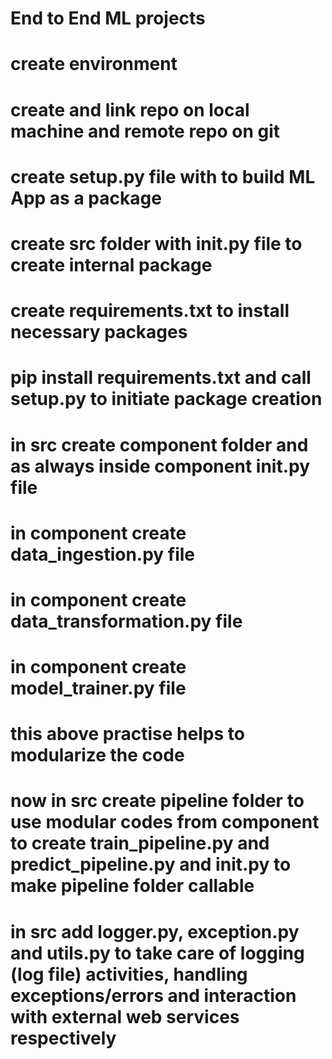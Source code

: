 # End to End ML projects 
#   create environment 
#   create and link repo on local machine and remote repo on git 
#   create setup.py file with to build ML App as a package
#   create src folder with __init__.py file to create internal package
#   create requirements.txt to install necessary packages
#   pip install requirements.txt and call setup.py to initiate package creation
#   in src create component folder and as always inside component __init__.py file 
#   in component create data_ingestion.py file
#   in component create data_transformation.py file
#   in component create model_trainer.py file
#   this above practise helps to modularize the code
#   now in src create pipeline folder to use modular codes from component to create train_pipeline.py and predict_pipeline.py and __init__.py to make pipeline folder callable
#   in src add logger.py, exception.py and utils.py to take care of logging (log file) activities, handling exceptions/errors and interaction with external web services respectively
